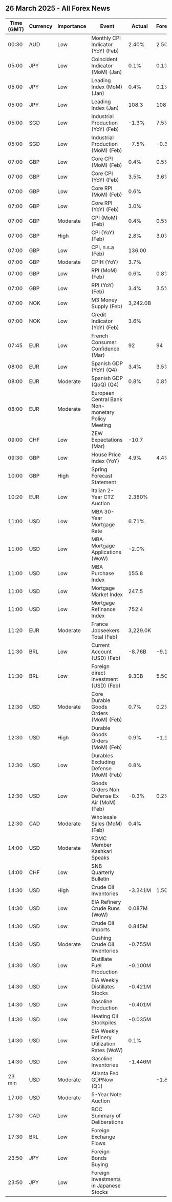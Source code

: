 ## 26 March 2025 - All Forex News

| Time (GMT) | Currency | Importance | Event | Actual | Forecast | Previous |
|------|----------|------------|-------|--------|----------|----------|
| 00:30 | AUD | Low | Monthly CPI Indicator (YoY) (Feb) | 2.40% | 2.50% | 2.50% |
| 05:00 | JPY | Low | Coincident Indicator (MoM) (Jan) | 0.1% | 0.1% | 1.0% |
| 05:00 | JPY | Low | Leading Index (MoM) (Jan) | 0.4% | 0.1% | 0.5% |
| 05:00 | JPY | Low | Leading Index (Jan) | 108.3 | 108.0 | 108.3 |
| 05:00 | SGD | Low | Industrial Production (YoY) (Feb) | -1.3% | 7.5% | 8.0% |
| 05:00 | SGD | Low | Industrial Production (MoM) (Feb) | -7.5% | -0.3% | 2.8% |
| 07:00 | GBP | Low | Core CPI (MoM) (Feb) | 0.4% | 0.5% | -0.4% |
| 07:00 | GBP | Low | Core CPI (YoY) (Feb) | 3.5% | 3.6% | 3.7% |
| 07:00 | GBP | Low | Core RPI (MoM) (Feb) | 0.6% |  | -0.1% |
| 07:00 | GBP | Low | Core RPI (YoY) (Feb) | 3.0% |  | 3.2% |
| 07:00 | GBP | Moderate | CPI (MoM) (Feb) | 0.4% | 0.5% | -0.1% |
| 07:00 | GBP | High | CPI (YoY) (Feb) | 2.8% | 3.0% | 3.0% |
| 07:00 | GBP | Low | CPI, n.s.a (Feb) | 136.00 |  | 135.40 |
| 07:00 | GBP | Moderate | CPIH (YoY) | 3.7% |  | 3.9% |
| 07:00 | GBP | Low | RPI (MoM) (Feb) | 0.6% | 0.8% | -0.1% |
| 07:00 | GBP | Low | RPI (YoY) (Feb) | 3.4% | 3.5% | 3.6% |
| 07:00 | NOK | Low | M3 Money Supply (Feb) | 3,242.0B |  | 3,263.1B |
| 07:00 | NOK | Low | Credit Indicator (YoY) (Feb) | 3.6% |  | 3.6% |
| 07:45 | EUR | Low | French Consumer Confidence (Mar) | 92 | 94 | 93 |
| 08:00 | EUR | Low | Spanish GDP (YoY) (Q4) | 3.4% | 3.5% | 3.5% |
| 08:00 | EUR | Moderate | Spanish GDP (QoQ) (Q4) | 0.8% | 0.8% | 0.8% |
| 08:00 | EUR | Moderate | European Central Bank Non-monetary Policy Meeting |  |  |  |
| 09:00 | CHF | Low | ZEW Expectations (Mar) | -10.7 |  | 3.4 |
| 09:30 | GBP | Low | House Price Index (YoY) | 4.9% | 4.4% | 4.6% |
| 10:00 | GBP | High | Spring Forecast Statement |  |  |  |
| 10:20 | EUR | Low | Italian 2-Year CTZ Auction | 2.380% |  | 2.380% |
| 11:00 | USD | Low | MBA 30-Year Mortgage Rate | 6.71% |  | 6.72% |
| 11:00 | USD | Low | MBA Mortgage Applications (WoW) | -2.0% |  | -6.2% |
| 11:00 | USD | Low | MBA Purchase Index | 155.8 |  | 154.7 |
| 11:00 | USD | Low | Mortgage Market Index | 247.5 |  | 252.5 |
| 11:00 | USD | Low | Mortgage Refinance Index | 752.4 |  | 794.4 |
| 11:20 | EUR | Moderate | France Jobseekers Total (Feb) | 3,229.0K |  | 3,162.0K |
| 11:30 | BRL | Low | Current Account (USD) (Feb) | -8.76B | -9.10B | -8.65B |
| 11:30 | BRL | Low | Foreign direct investment (USD) (Feb) | 9.30B | 5.50B | 6.50B |
| 12:30 | USD | Moderate | Core Durable Goods Orders (MoM) (Feb) | 0.7% | 0.2% | 0.1% |
| 12:30 | USD | High | Durable Goods Orders (MoM) (Feb) | 0.9% | -1.1% | 3.3% |
| 12:30 | USD | Low | Durables Excluding Defense (MoM) (Feb) | 0.8% |  | 3.7% |
| 12:30 | USD | Low | Goods Orders Non Defense Ex Air (MoM) (Feb) | -0.3% | 0.2% | 0.9% |
| 12:30 | CAD | Moderate | Wholesale Sales (MoM) (Feb) | 0.4% |  | 1.2% |
| 14:00 | USD | Moderate | FOMC Member Kashkari Speaks |  |  |  |
| 14:00 | CHF | Low | SNB Quarterly Bulletin |  |  |  |
| 14:30 | USD | High | Crude Oil Inventories | -3.341M | 1.500M | 1.745M |
| 14:30 | USD | Low | EIA Refinery Crude Runs (WoW) | 0.087M |  | -0.045M |
| 14:30 | USD | Low | Crude Oil Imports | 0.845M |  | -1.439M |
| 14:30 | USD | Moderate | Cushing Crude Oil Inventories | -0.755M |  | -1.009M |
| 14:30 | USD | Low | Distillate Fuel Production | -0.100M |  | 0.151M |
| 14:30 | USD | Low | EIA Weekly Distillates Stocks | -0.421M |  | -2.812M |
| 14:30 | USD | Low | Gasoline Production | -0.401M |  | 0.067M |
| 14:30 | USD | Low | Heating Oil Stockpiles | -0.035M |  | 0.008M |
| 14:30 | USD | Low | EIA Weekly Refinery Utilization Rates (WoW) | 0.1% |  | 0.4% |
| 14:30 | USD | Low | Gasoline Inventories | -1.446M |  | -0.527M |
| 23 min | USD | Moderate | Atlanta Fed GDPNow (Q1) |  | -1.8% | -1.8% |
| 17:00 | USD | Moderate | 5-Year Note Auction |  |  | 4.123% |
| 17:30 | CAD | Low | BOC Summary of Deliberations |  |  |  |
| 17:30 | BRL | Low | Foreign Exchange Flows |  |  | -2.319B |
| 23:50 | JPY | Low | Foreign Bonds Buying |  |  | -87.6B |
| 23:50 | JPY | Low | Foreign Investments in Japanese Stocks |  |  | -1,806.2B |
